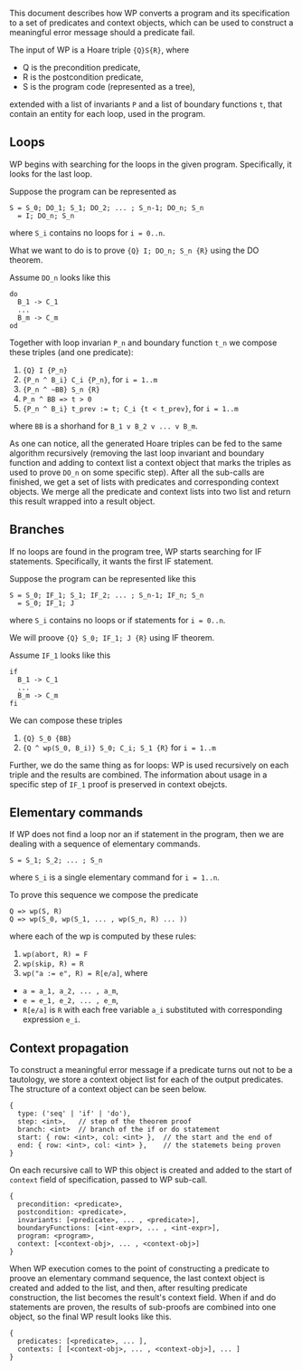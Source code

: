 This document describes how WP converts a program and its specification
to a set of predicates and context objects, which can be used to construct
a meaningful error message should a predicate fail.

The input of WP is a Hoare triple `{Q}S{R}`, where

 - Q is the precondition predicate,
 - R is the postcondition predicate,
 - S is the program code (represented as a tree),

extended with a list of invariants `P` and a list of boundary functions `t`,
that contain an entity for each loop, used in the program.

## Loops

WP begins with searching for the loops in the given program. Specifically,
it looks for the last loop.

Suppose the program can be represented as

```
S = S_0; DO_1; S_1; DO_2; ... ; S_n-1; DO_n; S_n
  = I; DO_n; S_n
```

where `S_i` contains no loops for `i = 0..n`. 

What we want to do is to prove `{Q} I; DO_n; S_n {R}` using the DO theorem.

Assume `DO_n` looks like this


```
do
  B_1 -> C_1
  ...
  B_m -> C_m
od
```

Together with loop invarian `P_n` and boundary function `t_n` we compose
these triples (and one predicate):

 1. `{Q} I {P_n}`
 2. `{P_n ^ B_i} C_i {P_n}`, for `i = 1..m`
 3. `{P_n ^ ~BB} S_n {R}`
 4. `P_n ^ BB => t > 0`
 5. `{P_n ^ B_i} t_prev := t; C_i {t < t_prev}`, for `i = 1..m`

where `BB` is a shorhand for `B_1 v B_2 v ... v B_m`.

As one can notice, all the generated Hoare triples can be fed to the same
algorithm recursively (removing the last loop invariant and boundary function
and adding to context list a context object that marks the triples as used
to prove `DO_n` on some specific step).
After all the sub-calls are finished, we get a set of lists with predicates and
corresponding context objects. We merge all the predicate and context lists
into two list and return this result wrapped into a result object.

## Branches

If no loops are found in the program tree, WP starts searching for IF
statements. Specifically, it wants the first IF statement.

Suppose the program can be represented like this

```
S = S_0; IF_1; S_1; IF_2; ... ; S_n-1; IF_n; S_n
  = S_0; IF_1; J
```

where `S_i` contains no loops or if statements for `i = 0..n`.

We will proove `{Q} S_0; IF_1; J {R}` using IF theorem.

Assume `IF_1` looks like this

```
if
  B_1 -> C_1
  ...
  B_m -> C_m
fi
```

We can compose these triples

 1. `{Q} S_0 {BB}`
 2. `{Q ^ wp(S_0, B_i)} S_0; C_i; S_1 {R}` for `i = 1..m`

Further, we do the same thing as for loops: WP is used recursively on
each triple and the results are combined. The information about usage in a
specific step of `IF_1` proof is preserved in context obejcts.

## Elementary commands

If WP does not find a loop nor an if statement in the program, then we are
dealing with a sequence of elementary commands.

```
S = S_1; S_2; ... ; S_n
```

where `S_i` is a single elementary command for `i = 1..n`.

To prove this sequence we compose the predicate

```
Q => wp(S, R)
Q => wp(S_0, wp(S_1, ... , wp(S_n, R) ... ))
```

where each of the wp is computed by these rules:

 1. `wp(abort, R) = F`
 2. `wp(skip, R) = R`
 3. `wp("a := e", R) = R[e/a]`, where
   - `a = a_1, a_2, ... , a_m`,
   - `e = e_1, e_2, ... , e_m`,
   - `R[e/a]` is `R` with each free variable `a_i`
     substituted with corresponding expression `e_i`.

## Context propagation

To construct a meaningful error message if a predicate turns out not to be 
a tautology, we store a context object list for each of the output predicates.
The structure of a context object can be seen below.

```
{
  type: ('seq' | 'if' | 'do'),
  step: <int>,   // step of the theorem proof
  branch: <int>  // branch of the if or do statement
  start: { row: <int>, col: <int> },  // the start and the end of 
  end: { row: <int>, col: <int> },    // the statemets being proven
}
```

On each recursive call to WP this object is created and added to the start
of `context` field of specification, passed to WP sub-call.

```
{
  precondition: <predicate>,
  postcondition: <predicate>,
  invariants: [<predicate>, ... , <predicate>],
  boundaryFunctions: [<int-expr>, ... , <int-expr>],
  program: <program>,
  context: [<context-obj>, ... , <context-obj>]
}
```

When WP execution comes to the point of constructing a predicate to proove an
elementary command sequence, the last context object is created and added to
the list, and then, after resulting predicate construction, the list becomes
the result's context field. When if and do statements are proven, the results
of sub-proofs are combined into one object, so the final WP result looks like
this.

```
{
  predicates: [<predicate>, ... ],
  contexts: [ [<context-obj>, ... , <context-obj>], ... ]
}
```
